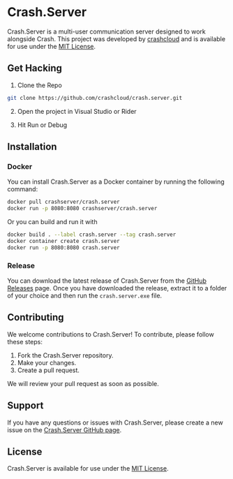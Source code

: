 # Crash.Server

Crash.Server is a multi-user communication server designed to work alongside Crash. This project was developed
by [crashcloud](https://github.com/crashcloud) and is available for use under
the [MIT License](https://github.com/crashcloud/Crash.Server/blob/main/LICENSE.md).


## Get Hacking

1. Clone the Repo
``` bash
git clone https://github.com/crashcloud/crash.server.git
```
2. Open the project in Visual Studio or Rider

3. Hit Run or Debug


## Installation

### Docker

You can install Crash.Server as a Docker container by running the following command:

``` bash
docker pull crashserver/crash.server
docker run -p 8080:8080 crashserver/crash.server
```

Or you can build and run it with
``` bash
docker build . --label crash.server --tag crash.server
docker container create crash.server 
docker run -p 8080:8080 crash.server
```

### Release

You can download the latest release of Crash.Server from
the [GitHub Releases](https://github.com/crashcloud/Crash.Server/releases) page. Once you have downloaded the release,
extract it to a folder of your choice and then run the `crash.server.exe` file.

## Contributing

We welcome contributions to Crash.Server! To contribute, please follow these steps:

1. Fork the Crash.Server repository.
2. Make your changes.
3. Create a pull request.

We will review your pull request as soon as possible.

## Support

If you have any questions or issues with Crash.Server, please create a new issue on
the [Crash.Server GitHub page](https://github.com/crashcloud/Crash.Server/issues).

## License

Crash.Server is available for use under the [MIT License](https://github.com/crashcloud/Crash.Server/blob/main/LICENSE).
